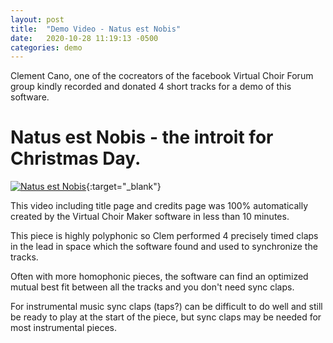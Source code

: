 ```yaml
---
layout: post
title:  "Demo Video - Natus est Nobis"
date:   2020-10-28 11:19:13 -0500
categories: demo
---
```


Clement Cano, one of the cocreators of the facebook Virtual Choir
Forum group kindly recorded and donated 4 short tracks for a demo of
this software.

# Natus est Nobis - the introit for Christmas Day.

[![Natus est Nobis](http://img.youtube.com/vi/Z_pOPgHhDyI/0.jpg)](https://www.youtube.com/watch?v=Z_pOPgHhDyI "Natus est Nobis (demo of software)"){:target="_blank"}

This video including title page and credits page was 100%
automatically created by the Virtual Choir Maker software in less than
10 minutes.

This piece is highly polyphonic so Clem performed 4 precisely timed
claps in the lead in space which the software found and used to
synchronize the tracks.

Often with more homophonic pieces, the software can find an optimized
mutual best fit between all the tracks and you don't need sync claps.

For instrumental music sync claps (taps?) can be difficult to do well
and still be ready to play at the start of the piece, but sync claps
may be needed for most instrumental pieces.
